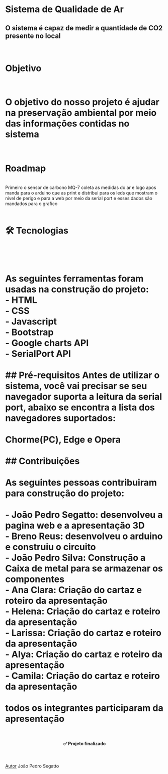 # Sistema de Qualidade de Ar
## O sistema é capaz de medir a quantidade de CO2 presente no local
<br>

<h1>Objetivo <h1>
<br>
O objetivo do nosso projeto é ajudar na preservação ambiental por meio das informações contidas no sistema
<br>
<br>

<h1>Roadmap </h1>
<br>
Primeiro o sensor de carbono MQ-7 coleta as medidas do ar e logo apos manda para o arduino que as print e distribui para os leds que mostram o nivel de perigo e para a web por meio da serial port e esses dados são mandados para o grafico
<br>
<br>
<h1> 🛠 Tecnologias<h1>
<br>
<br>
As seguintes ferramentas foram usadas na construção do projeto:
<br>
- HTML
<br>
- CSS
<br>
- Javascript
<br>
- Bootstrap
<br>
- Google charts API
<br>
- SerialPort API
<br>
<br>
## Pré-requisitos
Antes de utilizar o sistema, você vai precisar se seu navegador suporta a leitura da serial port, abaixo se encontra a lista dos navegadores suportados:
<br>
<br>
Chorme(PC), Edge e Opera
<br>
<br>
## Contribuições
<br>
<br>
As seguintes pessoas contribuiram para construção do projeto:
<br>
<br>
- João Pedro Segatto: desenvolveu a pagina web e a apresentação 3D
<br>
- Breno Reus: desenvolveu o arduino e construiu o circuito
<br>
- João Pedro Silva: Construção a Caixa de metal para se armazenar os componentes
<br>
- Ana Clara: Criação do cartaz e roteiro da apresentação
<br>
- Helena: Criação do cartaz e roteiro da apresentação
<br>
- Larissa: Criação do cartaz e roteiro da apresentação
<br>
- Alya: Criação do cartaz e roteiro da apresentação
<br>
- Camila: Criação do cartaz e roteiro da apresentação
<br>
<br>
todos os integrantes participaram da apresentação
<br>
<br>
<h4 align="center"> 
	✅ Projeto finalizado
</h4>
<br>
<br>
<a href="#autor">Autor</a> João Pedro Segatto
